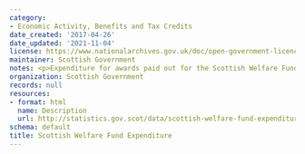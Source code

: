 ```yaml
---
category:
- Economic Activity, Benefits and Tax Credits
date_created: '2017-04-26'
date_updated: '2021-11-04'
license: https://www.nationalarchives.gov.uk/doc/open-government-licence/version/3/
maintainer: Scottish Government
notes: <p>Expenditure for awards paid out for the Scottish Welfare Fund</p>
organization: Scottish Government
records: null
resources:
- format: html
  name: Description
  url: http://statistics.gov.scot/data/scottish-welfare-fund-expenditure
schema: default
title: Scottish Welfare Fund Expenditure
---
```

